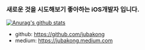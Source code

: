 ### 새로운 것을 시도해보기 좋아하는 iOS개발자 입니다.


[![Anurag's github stats](https://github-readme-stats.vercel.app/api?username=jubakong&show_icons=true&theme=tokyonight)](https://github.com/anuraghazra/github-readme-stats)

- github: https://github.com/jubakong
- medium: https://jubakong.medium.com

